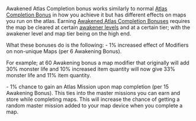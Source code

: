 
Awakened Atlas Completion bonus works similarly to normal [Atlas Completion Bonus](<https://pathofexile.gamepedia.com/Atlas_of_Worlds#Atlas_Completion_Bonus>) in how you achieve it but has different effects on maps you run on the atlas. Earning [Awakened Atlas Completion Bonuses](<https://pathofexile.gamepedia.com/Atlas_of_Worlds#Awakening_Completion_Bonus>) requires the map be cleared at certain [awakener levels](<https://pathofexile.gamepedia.com/Atlas_of_Worlds#Awakening_Level>) and at a certain tier; with the awakener level and map tier being on the high end.

What these bonuses do is the following:
\- 1% increased effect of Modifiers on non-unique Maps (per 6 Awakening Bonus).

For example; at 60 Awakening bonus a map modifier that originally will add 30% monster life and 10% increased item quantity will now give 33% monster life and 11% item quantity.

\- 1% chance to gain an Atlas Mission upon map completion (per 15 Awakening Bonus). This ties into the master missions you can earn and store while completing maps. This will increase the chance of getting a random master mission added to your map device when you complete a map.
